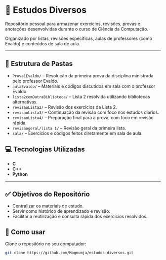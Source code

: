 # 📘 Estudos Diversos

Repositório pessoal para armazenar exercícios, revisões, provas e anotações desenvolvidas durante o curso de Ciência da Computação.

Organizado por listas, revisões específicas, aulas de professores (como Evaldo) e conteúdos de sala de aula.

---

## 📂 Estrutura de Pastas

- `Prova1Evaldo/` – Resolução da primeira prova da disciplina ministrada pelo professor Evaldo.
- `aulaEvaldo/` – Materiais e códigos discutidos em sala com o professor Evaldo.
- `lista2comOutraBiblioteca/` – Lista 2 resolvida utilizando bibliotecas alternativas.
- `revisaoLista2/` – Revisão dos exercícios da Lista 2.
- `revisaoLista3/` – Continuação da revisão com foco nos estudos diários.
- `revisaoLista4/` – Preparação final para a prova, com foco em revisão rápida.
- `revisaogeral/lista 1/` – Revisão geral da primeira lista.
- `sala/` – Exercícios e códigos feitos diretamente em sala de aula.

## 💻 Tecnologias Utilizadas

- **C**
- **C++**
- **Python**

---

## ✅ Objetivos do Repositório

- Centralizar os materiais de estudo.
- Servir como histórico de aprendizado e revisão.
- Facilitar a reutilização e consulta rápida dos exercícios resolvidos.

## 🔧 Como usar

Clone o repositório no seu computador:

```bash
git clone https://github.com/Magnumja/estudos-diversos.git
